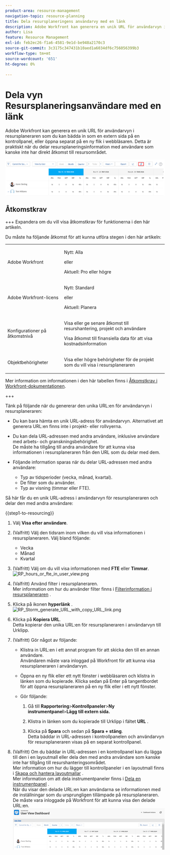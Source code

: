 ```yaml
---
product-area: resource-management
navigation-topic: resource-planning
title: Dela resursplaneringens användarvy med en länk
description: Adobe Workfront kan generera en unik URL för användarvyn i resursplaneraren som du kan bädda in som en extern sida på en kontrollpanel, eller öppna separat på en ny flik i webbläsaren. Detta är praktiskt när du delar resursplaneringsinformation med användare som kanske inte har direkt åtkomst till resursområdet.
author: Lisa
feature: Resource Management
exl-id: feb2ec26-f1a6-4581-9e1d-be948a2170c3
source-git-commit: 3c3175c347431b10aed1a6034df6c756056399b3
workflow-type: tm+mt
source-wordcount: '651'
ht-degree: 0%

---
```


# Dela vyn Resursplaneringsanvändare med en länk

Adobe Workfront kan generera en unik URL för användarvyn i resursplaneraren som du kan bädda in som en extern sida på en kontrollpanel, eller öppna separat på en ny flik i webbläsaren. Detta är praktiskt när du delar resursplaneringsinformation med användare som kanske inte har direkt åtkomst till resursområdet.

![](assets/rp-user-view-with-link-highlight-350x49.png)

## Åtkomstkrav

+++ Expandera om du vill visa åtkomstkrav för funktionerna i den här artikeln.

Du måste ha följande åtkomst för att kunna utföra stegen i den här artikeln:

<table style="table-layout:auto"> 
 <col> 
 <col> 
 <tbody> 
  <tr> 
   <td role="rowheader">Adobe Workfront</td> 
    <td><p>Nytt: Alla</p>
       <p>eller</p>
       <p>Aktuell: Pro eller högre</p> </td> 
  </tr> 
  <tr> 
   <td role="rowheader">Adobe Workfront-licens</td> 
   <td><p>Nytt: Standard</p>
       <p>eller</p>
       <p>Aktuell: Planera</p></td> 
  </tr> 
  <tr> 
   <td role="rowheader">Konfigurationer på åtkomstnivå</td> 
   <td> <p>Visa eller ge senare åtkomst till resurshantering, projekt och användare</p> <p>Visa åtkomst till finansiella data för att visa kostnadsinformation</p></td> 
  </tr> 
  <tr> 
   <td role="rowheader">Objektbehörigheter</td> 
   <td> <p>Visa eller högre behörigheter för de projekt som du vill visa i resursplaneraren</p></td> 
  </tr> 
 </tbody> 
</table>

Mer information om informationen i den här tabellen finns i [Åtkomstkrav i Workfront-dokumentationen](/help/quicksilver/administration-and-setup/add-users/access-levels-and-object-permissions/access-level-requirements-in-documentation.md).

+++


Tänk på följande när du genererar den unika URL:en för användarvyn i resursplaneraren:

* Du kan bara hämta en unik URL-adress för användarvyn. Alternativet att generera URL:en finns inte i projekt- eller rollvyerna.
* Du kan dela URL-adressen med andra användare, inklusive användare med arbets- och granskningsbehörighet.\
  De måste ha tillgång till andra användare för att kunna visa informationen i resursplaneraren från den URL som du delar med dem.
* Följande information sparas när du delar URL-adressen med andra användare:

   * Typ av tidsperioder (vecka, månad, kvartal).
   * De filter som du använder.
   * Typ av visning (timmar eller FTE).

Så här får du en unik URL-adress i användarvyn för resursplaneraren och delar den med andra användare:

{{step1-to-resourcing}}

1. Välj **Visa efter användare**.
1. (Valfritt) Välj den tidsram inom vilken du vill visa informationen i resursplaneraren. Välj bland följande:

   * Vecka
   * Månad
   * Kvartal

1. (Valfritt) Välj om du vill visa informationen med **FTE** eller **Timmar**.\
   ![RP_hours_or_fte_in_user_view.png](assets/rp-hours-or-fte-in-user-view.png)

1. (Valfritt) Använd filter i resursplaneraren.\
   Mer information om hur du använder filter finns i [Filterinformation i resursplaneraren](../../resource-mgmt/resource-planning/filter-resource-planner.md) .

1. Klicka på ikonen **hyperlänk** .\
   ![RP_Storm_generate_URL_with_copy_URL_link.png](assets/rp-storm-generate-url-with-copy-url-link-350x182.png)

1. Klicka på **Kopiera URL**.\
   Detta kopierar den unika URL:en för resursplaneraren i användarvyn till Urklipp.

1. (Valfritt) Gör något av följande:  

   * Klistra in URL:en i ett annat program för att skicka den till en annan användare.\
     Användaren måste vara inloggad på Workfront för att kunna visa resursplaneraren i användarvyn.
   * Öppna en ny flik eller ett nytt fönster i webbläsaren och klistra in länken som du kopierade. Klicka sedan på Enter på tangentbordet för att öppna resursplaneraren på en ny flik eller i ett nytt fönster.
   * Gör följande:

     <!--   
     <MadCap:conditionalText data-mc-conditions="QuicksilverOrClassic.Draft mode">   
     (NOTE:&nbsp;turn this into a numbered list)   
     </MadCap:conditionalText>   
     -->

      1. Gå till **Rapportering**>**Kontrollpaneler**>**Ny instrumentpanel**>**Lägg till extern sida.**

      1. Klistra in länken som du kopierade till Urklipp i fältet **URL** .
      1. Klicka på **Spara** och sedan på **Spara + stäng**.\
         Detta bäddar in URL-adressen i kontrollpanelen och användarvyn för resursplaneraren visas på en separat kontrollpanel.

1. (Valfritt) Om du bäddar in URL-adressen i en kontrollpanel kan du lägga till den i en layoutmall eller dela den med andra användare som kanske inte har tillgång till resurshanteringsområdet.\
   Mer information om hur du lägger till kontrollpaneler i en layoutmall finns i [Skapa och hantera layoutmallar](../../administration-and-setup/customize-workfront/use-layout-templates/create-and-manage-layout-templates.md) .\
   Mer information om att dela instrumentpaneler finns i [Dela en instrumentpanel](../../reports-and-dashboards/dashboards/creating-and-managing-dashboards/share-dashboard.md) .\
   När du visar den delade URL:en kan användarna se informationen med de inställningar som du ursprungligen tillämpade på resursplaneraren. De måste vara inloggade på Workfront för att kunna visa den delade URL:en.\
   ![user_view_dashoard_from_unique_url.png](assets/user-view-dashoard-from-unique-url-350x85.png)
